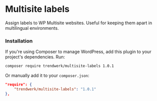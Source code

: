 Multisite labels
================

Assign labels to WP Multisite websites. Useful for keeping them apart in multilingual environments.

### Installation
If you're using Composer to manage WordPress, add this plugin to your project's dependencies. Run:
```sh
composer require trendwerk/multisite-labels 1.0.1
```

Or manually add it to your `composer.json`:
```json
"require": {
	"trendwerk/multisite-labels": "1.0.1"
},
```
